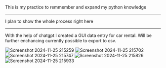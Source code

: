 This is my practice to remmember and expand my python knowledge



---------------------------------------------------------------


I plan to show the whole process right here


---------------------------------------------------------------



With the help of chatgpt I created a GUI data entry for car rental. Will be further enchancing 
currently possible to export to csv.


![Screenshot 2024-11-25 215259](https://github.com/user-attachments/assets/025859a2-583c-4fb7-ae68-e975500f4714)
![Screenshot 2024-11-25 215702](https://github.com/user-attachments/assets/03d071b3-0fb6-48c9-916d-4b30cba3caba)
![Screenshot 2024-11-25 215747](https://github.com/user-attachments/assets/ea42f99b-8e8b-4b4d-a4e8-46c4e9d9cf36)
![Screenshot 2024-11-25 215826](https://github.com/user-attachments/assets/fc0b5ea0-d8a3-4ce8-9335-2c79b63b5b63)
![Screenshot 2024-11-25 215933](https://github.com/user-attachments/assets/4bef555a-dc14-49cc-b1be-a3b3bf0af71b)
